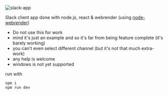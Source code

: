 ![slack-app](https://github.com/cztomsik/node-webrender/raw/master/docs/slack-app.gif)

Slack client app done with node.js, react & webrender (using [node-webrender](https://github.com/cztomsik/node-webrender))

- Do not use this for work
- mind it's just an example and so it's far from being feature complete (it's barely working)
- you can't even select different channel (but it's not that much extra-work)
- any help is welcome
- windows is not yet supported

run with

```
npm i
npm run dev
```

